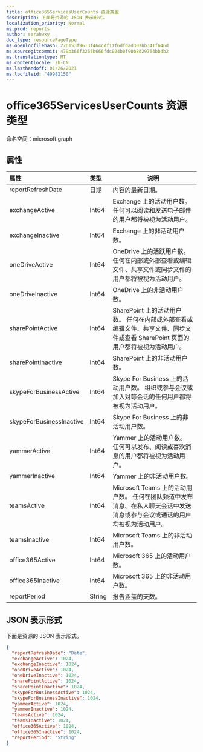 ```yaml
---
title: office365ServicesUserCounts 资源类型
description: 下面是资源的 JSON 表示形式。
localization_priority: Normal
ms.prod: reports
author: sarahwxy
doc_type: resourcePageType
ms.openlocfilehash: 276153f9613f464cdf11f6dfdad307bb341f646d
ms.sourcegitcommit: 479b366f3265b666fdc024b0f90b8d29764bb4b2
ms.translationtype: MT
ms.contentlocale: zh-CN
ms.lasthandoff: 01/26/2021
ms.locfileid: "49982150"
---
```

# <a name="office365servicesusercounts-resource-type"></a>office365ServicesUserCounts 资源类型

命名空间：microsoft.graph

## <a name="properties"></a>属性

| 属性                 | 类型   | 说明                              |
| :----------------------- | :----- | ---------------------------------------- |
| reportRefreshDate        | 日期   | 内容的最新日期。          |
| exchangeActive           | Int64  | Exchange 上的活动用户数。 任何可以阅读和发送电子邮件的用户都将被视为活动用户。 |
| exchangeInactive         | Int64  | Exchange 上的非活动用户数。 |
| oneDriveActive           | Int64  | OneDrive 上的活跃用户数。 任何在内部或外部查看或编辑文件、共享文件或同步文件的用户都将被视为活动用户。 |
| oneDriveInactive         | Int64  | OneDrive 上的非活动用户数。 |
| sharePointActive         | Int64  | SharePoint 上的活动用户数。 任何在内部或外部查看或编辑文件、共享文件、同步文件或查看 SharePoint 页面的用户都将被视为活动用户。 |
| sharePointInactive       | Int64  | SharePoint 上的非活动用户数。 |
| skypeForBusinessActive   | Int64  | Skype For Business 上的活动用户数。 组织或参与会议或加入对等会话的任何用户都将被视为活动用户。 |
| skypeForBusinessInactive | Int64  | Skype For Business 上的非活动用户数。 |
| yammerActive             | Int64  | Yammer 上的活动用户数。 任何可以发布、阅读或喜欢消息的用户都将被视为活动用户。 |
| yammerInactive           | Int64  | Yammer 上的非活动用户数。  |
| teamsActive              | Int64  | Microsoft Teams 上的活动用户数。 任何在团队频道中发布消息、在私人聊天会话中发送消息或参与会议或通话的用户均被视为活动用户。 |
| teamsInactive            | Int64  | Microsoft Teams 上的非活动用户数。     |
| office365Active          | Int64  | Microsoft 365 上的活动用户数。   |
| office365Inactive        | Int64  | Microsoft 365 上的非活动用户数。     |
| reportPeriod             | String | 报告涵盖的天数。    |

## <a name="json-representation"></a>JSON 表示形式

下面是资源的 JSON 表示形式。

<!-- {
  "blockType": "resource",
  "@odata.type": "microsoft.graph.office365ServicesUserCounts"
} -->

```json
{
  "reportRefreshDate": "Date", 
  "exchangeActive": 1024, 
  "exchangeInactive": 1024, 
  "oneDriveActive": 1024, 
  "oneDriveInactive": 1024, 
  "sharePointActive": 1024, 
  "sharePointInactive": 1024, 
  "skypeForBusinessActive": 1024, 
  "skypeForBusinessInactive": 1024, 
  "yammerActive": 1024, 
  "yammerInactive": 1024, 
  "teamsActive": 1024, 
  "teamsInactive": 1024, 
  "office365Active": 1024,
  "office365Inactive": 1024,
  "reportPeriod": "String"
}
```


